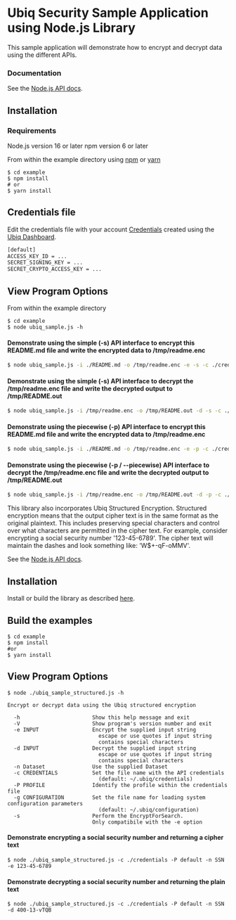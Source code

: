 # Ubiq Security Sample Application using Node.js Library


This sample application will demonstrate how to encrypt and decrypt data using the different APIs.


### Documentation

See the [Node.js API docs][apidocs].

## Installation

### Requirements

Node.js version 16 or later
npm version 6 or later

From within the example directory using [npm] or [yarn]

```console
$ cd example
$ npm install
# or
$ yarn install
```
## Credentials file

Edit the credentials file with your account [Credentials][credentials] created using the [Ubiq Dashboard][dashboard].

```sh
[default]
ACCESS_KEY_ID = ...
SECRET_SIGNING_KEY = ...
SECRET_CRYPTO_ACCESS_KEY = ...
```
## View Program Options

From within the example directory

```
$ cd example
$ node ubiq_sample.js -h
```

#### Demonstrate using the simple (-s) API interface to encrypt this README.md file and write the encrypted data to /tmp/readme.enc

```sh
$ node ubiq_sample.js -i ./README.md -o /tmp/readme.enc -e -s -c ./credentials
```
#### Demonstrate using the simple (-s) API interface to decrypt the /tmp/readme.enc file and write the decrypted output to /tmp/README.out

```sh
$ node ubiq_sample.js -i /tmp/readme.enc -o /tmp/README.out -d -s -c ./credentials
```
#### Demonstrate using the piecewise (-p) API interface to encrypt this README.md file and write the encrypted data to /tmp/readme.enc

```sh
$ node ubiq_sample.js -i ./README.md -o /tmp/readme.enc -e -p -c ./credentials
```
#### Demonstrate using the piecewise (-p / --piecewise) API interface to decrypt the /tmp/readme.enc file and write the decrypted output to /tmp/README.out

```sh
$ node ubiq_sample.js -i /tmp/readme.enc -o /tmp/README.out -d -p -c ./credentials
```

This library also incorporates Ubiq Structured Encryption.  Structured encryption means that the output cipher text is in the same format as the original plaintext. This includes preserving special characters and control over what characters are permitted in the cipher text. For example, consider encrypting a social security number '123-45-6789'. The cipher text will maintain the dashes and look something like: 'W$+-qF-oMMV'.


See the [Node.js API docs](https://dev.ubiqsecurity.com/docs/api).

## Installation

Install or build the library as described [here](/README.md#installation).

## Build the examples
```console
$ cd example
$ npm install
#or
$ yarn install
```
## View Program Options

```console
$ node ./ubiq_sample_structured.js -h
```

```console
Encrypt or decrypt data using the Ubiq structured encryption

  -h                       Show this help message and exit
  -V                       Show program's version number and exit
  -e INPUT                 Encrypt the supplied input string
                             escape or use quotes if input string
                             contains special characters
  -d INPUT                 Decrypt the supplied input string
                             escape or use quotes if input string
                             contains special characters
  -n Dataset               Use the supplied Dataset
  -c CREDENTIALS           Set the file name with the API credentials
                             (default: ~/.ubiq/credentials)
  -P PROFILE               Identify the profile within the credentials file
  -g CONFIGURATION         Set the file name for loading system configuration parameters
                             (default: ~/.ubiq/configuration)
  -s                       Perform the EncryptForSearch.  
                           Only compatibile with the -e option
```
#### Demonstrate encrypting a social security number and returning a cipher text

```console
$ node ./ubiq_sample_structured.js -c ./credentials -P default -n SSN -e 123-45-6789
```
#### Demonstrate decrypting a social security number and returning the plain text

```console
$ node ./ubiq_sample_structured.js -c ./credentials -P default -n SSN -d 400-13-vTQB
```
[credentials]:https://dev.ubiqsecurity.com/docs/how-to-create-api-keys
[apidocs]:https://dev.ubiqsecurity.com/docs/api
[npm]:https://www.npmjs.com
[dashboard]:https://dev.ubiqsecurity.com/docs/dashboard
[credentials]:https://dev.ubiqsecurity.com/docs/how-to-create-api-keys
[yarn]: https://yarnpkg.com/
